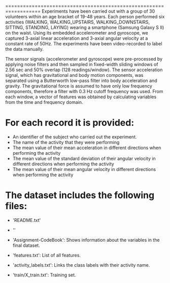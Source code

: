 ==================================================================
Experiments have been carried out with a group of 30 volunteers within an age bracket of 19-48 years. Each person performed six activities (WALKING, WALKING_UPSTAIRS, WALKING_DOWNSTAIRS, SITTING, STANDING, LAYING) wearing a smartphone (Samsung Galaxy S II) on the waist. Using its embedded accelerometer and gyroscope, we captured 3-axial linear acceleration and 3-axial angular velocity at a constant rate of 50Hz. The experiments have been video-recorded to label the data manually.

The sensor signals (accelerometer and gyroscope) were pre-processed by applying noise filters and then sampled in fixed-width sliding windows of 2.56 sec and 50% overlap (128 readings/window). The sensor acceleration signal, which has gravitational and body motion components, was separated using a Butterworth low-pass filter into body acceleration and gravity. The gravitational force is assumed to have only low frequency components, therefore a filter with 0.3 Hz cutoff frequency was used. From each window, a vector of features was obtained by calculating variables from the time and frequency domain.
 

For each record it is provided:
======================================

- An identifier of the subject who carried out the experiment.
- The name of the activity that they were performing
- The mean value of their mean acceleration in different directions when performing the activity
- The mean value of the standard deviation of their angular velocity in different directions when performing the activity
- The mean value of their mean angular velocity in different directions when performing the activity

The dataset includes the following files:
=========================================

- 'README.txt'

- ''

- 'Assignment-CodeBook': Shows information about the variables in the final dataset.

- 'features.txt': List of all features.

- 'activity_labels.txt': Links the class labels with their activity name.

- 'train/X_train.txt': Training set.


